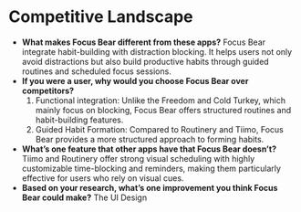 # Competitive Landscape

- **What makes Focus Bear different from these apps?** Focus Bear integrate
  habit-building with distraction blocking. It helps users not only avoid
  distractions but also build productive habits through guided routines and
  scheduled focus sessions.
- **If you were a user, why would you choose Focus Bear over competitors?**
  1. Functional integration: Unlike the Freedom and Cold Turkey, which mainly
     focus on blocking, Focus Bear offers structured routines and habit-building
     features.
  2. Guided Habit Formation: Compared to Routinery and Tiimo, Focus Bear
     provides a more structured approach to forming habits.
- **What’s one feature that other apps have that Focus Bear doesn’t?** Tiimo and
  Routinery offer strong visual scheduling with highly customizable
  time-blocking and reminders, making them particularly effective for users who
  rely on visual cues.
- **Based on your research, what’s one improvement you think Focus Bear could
  make?** The UI Design
